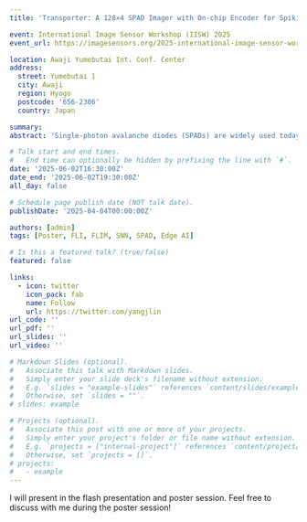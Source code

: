 ```yaml
---
title: 'Transporter: A 128×4 SPAD Imager with On-chip Encoder for Spiking Neural Network-based Processing'

event: International Image Sensor Workshop (IISW) 2025
event_url: https://imagesensors.org/2025-international-image-sensor-workshop/

location: Awaji Yumebutai Int. Conf. Center
address:
  street: Yumebutai 1
  city: Awaji
  region: Hyogo
  postcode: '656-2306'
  country: Japan

summary:
abstract: 'Single-photon avalanche diodes (SPADs) are widely used today in time-resolved imaging applications, however traditional architectures rely on time-to-digital converters (TDCs) and histogram-based processing, leading to significant data transfer and processing challenges. Previous work based on recurrent neural networks has realized histogram-free processing. To further address these limitations, we propose a novel paradigm that eliminates TDCs by integrating in-sensor spike encoders. This approach enables preprocessing of photon arrival events in the sensor while significantly compressing data, reducing complexity, and maintaining real-time edge processing capabilities. A dedicated spike encoder folds multiple laser repetition periods, transforming phase-based spike trains into density-based spike trains optimized for spiking neural network processing and training via backpropagation through time. As a proof of concept, we introduce \textit{Transporter}, a 128$\times$4 SPAD sensor with a per-pixel D flip-flop ring-based spike encoder, designed for intelligent active time-resolved imaging. This work demonstrates a path toward more efficient, neuromorphic SPAD imaging systems with reduced data overhead and enhanced real-time processing.'

# Talk start and end times.
#   End time can optionally be hidden by prefixing the line with `#`.
date: '2025-06-02T16:30:00Z'
date_end: '2025-06-02T19:30:00Z'
all_day: false

# Schedule page publish date (NOT talk date).
publishDate: '2025-04-04T00:00:00Z'

authors: [admin]
tags: [Poster, FLI, FLIM, SNN, SPAD, Edge AI]

# Is this a featured talk? (true/false)
featured: false

links:
  - icon: twitter
    icon_pack: fab
    name: Follow
    url: https://twitter.com/yangjlin
url_code: ''
url_pdf: ''
url_slides: ''
url_video: ''

# Markdown Slides (optional).
#   Associate this talk with Markdown slides.
#   Simply enter your slide deck's filename without extension.
#   E.g. `slides = "example-slides"` references `content/slides/example-slides.md`.
#   Otherwise, set `slides = ""`.
# slides: example

# Projects (optional).
#   Associate this post with one or more of your projects.
#   Simply enter your project's folder or file name without extension.
#   E.g. `projects = ["internal-project"]` references `content/project/deep-learning/index.md`.
#   Otherwise, set `projects = []`.
# projects:
#   - example
---
```


I will present in the flash presentation and poster session. Feel free to discuss with me during the poster session!

<!-- {{% callout note %}}
Click on the **Slides** button above to view the built-in slides feature.
{{% /callout %}}

Slides can be added in a few ways:

- **Create** slides using Wowchemy's [_Slides_](https://wowchemy.com/docs/managing-content/#create-slides) feature and link using `slides` parameter in the front matter of the talk file
- **Upload** an existing slide deck to `static/` and link using `url_slides` parameter in the front matter of the talk file
- **Embed** your slides (e.g. Google Slides) or presentation video on this page using [shortcodes](https://wowchemy.com/docs/writing-markdown-latex/).

Further event details, including [page elements](https://wowchemy.com/docs/writing-markdown-latex/) such as image galleries, can be added to the body of this page. -->

